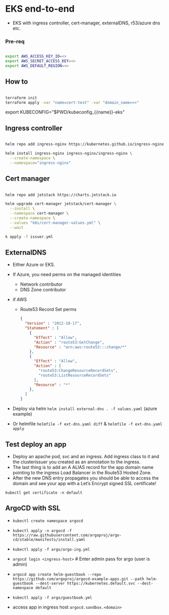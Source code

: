 # EKS end-to-end

- EKS with ingress controller, cert-manager, externalDNS, r53/azure dns etc. 

### Pre-req

```bash

export AWS_ACCESS_KEY_ID=<>
export AWS_SECRET_ACCESS_KEY=<>
export AWS_DEFAULT_REGION=<>

```

## How to

```bash

terraform init
terraform apply -var "name=cert-test" -var "domain_name=<>"

```

export KUBECONFIG="$PWD/kubeconfig_{{name}}-eks"

## Ingress controller

```bash

helm repo add ingress-nginx https://kubernetes.github.io/ingress-nginx

helm install ingress-nginx ingress-nginx/ingress-nginx \
  --create-namespace \
  --namespace="ingress-nginx"
```

## Cert manager

```bash

helm repo add jetstack https://charts.jetstack.io

helm upgrade cert-manager jetstack/cert-manager \
  --install \
  --namespace cert-manager \
  --create-namespace \
  --values "k8s/cert-manager-values.yml" \
  --wait

k apply -f issuer.yml

```

## ExternalDNS

- Either Azure or EKS. 
- If Azure, you need perms on the managed identities
  - Network contributor
  - DNS Zone contributor
- if AWS
  - Route53 Record Set perms
    ```json
    {
      "Version" : "2012-10-17",
      "Statement" : [
        {
          "Effect" : "Allow",
          "Action" : "route53:GetChange",
          "Resource" : "arn:aws:route53:::change/*"
        },
        {
          "Effect" : "Allow",
          "Action" : [
            "route53:ChangeResourceRecordSets",
            "route53:ListResourceRecordSets"
          ],
          "Resource" : "*"
        },
      ]
    }
    ```
- Deploy via helm `helm install external-dns . -f values.yaml` (azure example)

- Or helmfile `helmfile -f ext-dns.yaml diff` & `helmfile -f ext-dns.yaml apply`

## Test deploy an app

- Deploy an apache pod, svc and an ingress. Add ingress class to it and the clusterissuer you created as an annotation to the ingress.
- The last thing is to add an A ALIAS record for the app domain name pointing to the ingress Load Balancer in the Route53 Hosted Zone.
- After the new DNS entry propagates you should be able to access the domain and see your app with a Let’s Encrypt signed SSL certificate!

`kubectl get certificate -n default`

## ArgoCD with SSL

- `kubectl create namespace argocd`
- `kubectl apply -n argocd -f https://raw.githubusercontent.com/argoproj/argo-cd/stable/manifests/install.yaml`
- `kubectl apply -f argo/argo-ing.yml`


- `argocd login <ingress-host>` # Enter admin pass for argo (user is admin)
- `argocd app create helm-guestbook --repo https://github.com/argoproj/argocd-example-apps.git --path helm-guestbook --dest-server https://kubernetes.default.svc --dest-namespace default`
- `kubectl apply -f argo/guestbook.yml`
- access app in ingress host `argocd.sandbox.<domain>`
